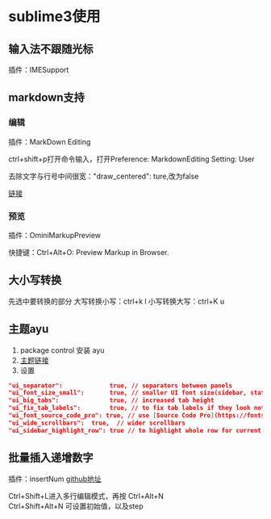 # sublime3使用

## 输入法不跟随光标
插件：IMESupport

## markdown支持
### 编辑
插件：MarkDown Editing

ctrl+shift+p打开命令输入，打开Preference: MarkdownEditing Setting: User

去除文字与行号中间很宽："draw_centered": ture,改为false

[链接](http://blog.csdn.net/hfut_jf/article/details/52853868)

### 预览
插件：OminiMarkupPreview

快捷键：Ctrl+Alt+O: Preview Markup in Browser.

## 大小写转换
先选中要转换的部分
大写转换小写：ctrl+k l
小写转换大写：ctrl+K u

## 主题ayu
1. package control 安装 ayu
2. [主题链接](https://github.com/dempfi/ayu)
3. 设置
```json
"ui_separator":             true, // separators between panels
"ui_font_size_small":       true, // smaller UI font size(sidebar, statusbar etc)
"ui_big_tabs":              true, // increased tab height
"ui_fix_tab_labels":        true, // to fix tab labels if they look not right
"ui_font_source_code_pro": true, // use [Source Code Pro](https://fonts.google.com/specimen/Source+Code+Pro) for UI
"ui_wide_scrollbars":  true,  // wider scrollbars
"ui_sidebar_highlight_row": true // to highlight whole row for current item in sidebar
```

## 批量插入递增数字
插件：insertNum [github地址](https://github.com/jbrooksuk/InsertNums)

Ctrl+Shift+L进入多行编辑模式，再按 Ctrl+Alt+N  
Ctrl+Shift+Alt+N 可设置初始值，以及step
